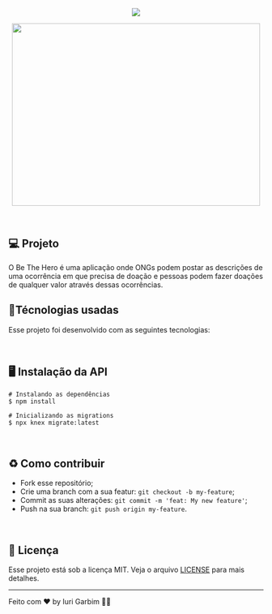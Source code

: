 
<p align="center">
  <img src="https://github.com/iurigarbim/semanaomnistack11/blob/master/logo.svg">
</p>

<p align="center">
  <img width="490" height="360" src="https://github.com/iurigarbim/semanaomnistack11/blob/master/heroes.png">
</p>
<br>
<h2>💻 Projeto</h2>
<p>O Be The Hero é uma aplicação onde ONGs podem postar as descrições de uma ocorrência em que precisa de doação e pessoas podem fazer doações de qualquer valor através dessas ocorrências.</p>
<h2>🚀Técnologias usadas</h2>
<p>Esse projeto foi desenvolvido com as seguintes tecnologias:</p>
<br>
<h2>🖥️ Instalação da API</h2>

```
# Instalando as dependências
$ npm install

# Inicializando as migrations
$ npx knex migrate:latest
```
<br>
<h2>♻️ Como contribuir</h2>
<ul>
  <li>Fork esse repositório;</li>
  <li>Crie uma branch com a sua featur: <code>git checkout -b my-feature</code>;</li>
  <li>Commit as suas alterações: <code>git commit -m 'feat: My new feature'</code>;</li>
  <li>Push na sua branch: <code>git push origin my-feature</code>.</li>
</ul>
<br>
<h2>📝 Licença</h2>
<p>Esse projeto está sob a licença MIT. Veja o arquivo <a href="https://github.com/iurigarbim/Be-The-Hero/blob/master/LICENSE">LICENSE</a> para mais detalhes.</p>

<hr>
<p>Feito com ❤️ by Iuri Garbim 👨‍🎓</p>
</hr>
